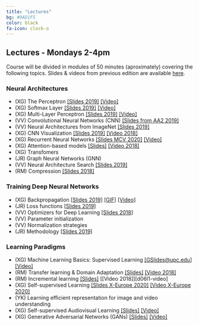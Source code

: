 ```yaml
---
title: "Lectures"
bg: #9AD1F5
color: black
fa-icon: clock-o
---
```


## Lectures - Mondays 2-4pm

Course will be divided in modules of 50 minutes (aproximately) covering the following topics. Slides & videos from previous edition are available [here](https://github.com/telecombcn-dl/lectures-all).

### Neural Architectures
* (XG) The Perceptron [[Slides 2019]][d02l1-slides] [[Video]][dlai-2020-perceptron-video]
* (XG) Softmax Layer [[Slides 2019]][d02l3-slides] [[Video]][dlai-2020-softmax-video]
* (XG) Multi-Layer Perceptron [[Slides 2019]][d02l4-slides] [[Video]][dlai-2020-mlp-video]
* (VV) Convolutional Neural Networks (CNN) [[Slides from AA2 2019]][d03l1-slides]
* (VV) Neural Architectures from ImageNet [[Slides 2019]][d08l1-slides]
* (XG) CNN Visualization [[Slides 2019]][d07l1-slides] [[Video 2018]][d06l2-video]
* (XG) Recurrent Neural Networks [[Slides MCV 2020]][rnn-slides] [[Video]][rnn-video]
* (XG) Attention-based models [[Slides]][attention-slides] [[Video 2018]][d06l2-video]
* (XG) Transfomers 
* (JR) Graph Neural Networks (GNN)
* (VV) Neural Architecture Search [[Slides 2019]][d08l2-slides]
* (RM) Compression [[Slides 2018]][idl2018-d5l1-slides]

### Training Deep Neural Networks
* (XG) Backpropagation [[Slides 2019]][d02l2-slides] [[GIF]][d02l2-gif] [[Video]][dlai-2020-backprop-video] 
* (JR) Loss functions [[Slides 2019]][d04l1-slides]
* (VV) Optimizers for Deep Learning [[Slides 2018]][idl2018-d2l2-slides]
* (VV) Parameter initialization
* (VV) Normalization strategies
* (JR) Methodology [[Slides 2019]][d05l2-slides]

### Learning Paradigms
* (XG) Machine Learning Basics: Supervised Learning [[GSlides@upc.edu]][dlai_2020_01_ml-slides] [[Video]][dlai_2020_01_ml-video]
* (RM) Transfer learning & Domain Adaptation [[Slides]][d09l1-slides] [[Video 2018]][d05l1-video]
* (RM) Incremental learning [[Slides]][d09l2-slides] [[Video 2018]][d06l1-video]
* (XG) Self-supervised Learning [[Slides X-Europe 2020]][self-slides] [[Video X-Europe 2020]][self-video]
* (YK) Learning efficient representation for image and video understanding
* (XG) Self-supervised Audiovisual Learning [[Slides]][selfav-slides] [[Video]][selfav-video]
* (XG) Generative Adversarial Networks (GANs) [[Slides]][gan-slides] [[Video]][gan-video]

[dlai_2020_01_ml-slides]: https://docs.google.com/presentation/d/1FxtiVhPjurQxfdS7ETfbzorvhfKiDuQFh5sfRdsheCE/edit?usp=sharing
[dlai_2020_01_ml-video]: https://www.youtube.com/watch?v=fuwDBSTlu4o

[dlai-2020-perceptron-video]: https://youtu.be/uov7XmTGDBs
[dlai-2020-backprop-video]: https://youtu.be/mD3KouDAS5Y
[dlai-2020-softmax-video]: https://youtu.be/Df6Rnbw-tog
[dlai-2020-mlp-video]: https://youtu.be/hZN3qg46oiM

[d01l2-slides]: https://github.com/telecombcn-dl/dlai-2019/raw/master/slides/dlai_2019_d01l2_ml.pdf
[d01l2-video]: https://www.youtube.com/watch?v=cshjMqYJrTo

[d02l1-slides]: https://github.com/telecombcn-dl/dlai-2019/raw/master/slides/dlai_2019_d02l1_perceptron.pdf

[d02l2-slides]: https://github.com/telecombcn-dl/dlai-2019/raw/master/slides/dlai_2019_d02l2_backprop.pdf
[d02l2-gif]: https://github.com/telecombcn-dl/dlai-2019/raw/master/slides/dlai_2019_d02l2_backprop.gif
[d02l2-video]: https://www.youtube.com/watch?v=uub_hqDlqjc

[d02l3-slides]: https://github.com/telecombcn-dl/dlai-2019/raw/master/slides/dlai_2019_d02l3_softmax.pdf

[d02l4-slides]: https://github.com/telecombcn-dl/dlai-2019/raw/master/slides/dlai_2019_d02l4_mlp.pdf
[d02l4-video]: https://youtu.be/F03UEq8yVkI

[d03l1-slides]: https://github.com/telecombcn-dl/dlai-2019/raw/master/slides/aa2_dl_2019_06_cnn.pdf

[d04l1-slides]: https://github.com/telecombcn-dl/dlai-2019/raw/master/slides/dlai_2019_d04l1_losses.pdf

[d04l2-gif]: https://github.com/telecombcn-dl/2018-dlai/raw/master/gifs/dlai2018-d04l2-LearningWithoutAnnotations.gif
[d04l2-slides]: https://www.slideshare.net/xavigiro/deep-learning-without-annotations-xavier-giro-upc-barcelona-2018


[d05l1-slides]: https://www.slideshare.net/xavigiro/transfer-learning-and-domain-adaptation-ramon-morros-upc-2018
[d05l1-video]: https://youtu.be/ik_Up56bWLE

[d05l2-slides]: https://github.com/telecombcn-dl/dlai-2019/raw/master/slides/dlai_2019_d05l2_methodology.pdf
[d05l2-video]: https://youtu.be/HBeevCctYXM

[rnn-slides]: https://www.slideshare.net/xavigiro/recurrent-neural-networks-rnn-xavier-giro-upc-telecombcn-barcelona-2020
[rnn-video]: https://youtu.be/fWgoZdsvqxs

[attention-slides]: https://www2.slideshare.net/xavigiro/attention-for-deep-learning-xavier-giro-upc-telecombcn-barcelona-2020
[d06l2-video]: https://www.youtube.com/watch?v=9oMVVx98Hk4

[d07l1-slides]: https://github.com/telecombcn-dl/dlai-2019/raw/master/slides/dlai_2019_d07l1_interpretability.pdf

[d08l1-slides]: https://github.com/telecombcn-dl/dlai-2019/raw/master/slides/dlai_2019_d08l1_architectures.pdf

[d08l2-slides]: https://github.com/telecombcn-dl/dlai-2019/raw/master/slides/dlai_2019_d08l2_nas.pdf

[d09l1-slides]: https://github.com/telecombcn-dl/dlai-2019/raw/master/slides/dlai_2019_d09l1_transfer.pdf
[d09l2-slides]: https://github.com/telecombcn-dl/dlai-2019/raw/master/slides/dlai_2019_d09l2_incremental.pdf



[self-slides]: https://www.slideshare.net/xavigiro/deep-selfsupervised-learning-for-all-xavier-giro-xeurope-2020
[self-video]: https://youtu.be/wxJ6SJeNhNg

[selfav-slides]: https://www2.slideshare.net/xavigiro/selfsupervised-audiovisual-learning-xavier-giro-upc-telecombcn-barcelona-2020
[selfav-video]: https://youtu.be/wjlczBf_FSI

[vae-slides]: https://www.slideshare.net/xavigiro/variational-autoencoders-vae-santiago-pascual-upc-barcelona-2018
[vae-video]: https://youtu.be/nSyj85PbhkI

[flows-slides]: https://www.slideshare.net/xavigiro/pixelcnn-wavenet-normalizing-flows-santiago-pascual-upc-barcelona-2018

[guest-slides]: https://github.com/telecombcn-dl/dlai-2019/raw/master/slides/dlai_2019_guest_kalantidis.pdf

[idl2018-d5l1-slides]: https://github.com/telecombcn-dl/2018-idl/raw/master/slides/D5L1_CompressionRankings.pdf
[idl2018-d2l2-slides]: https://github.com/telecombcn-dl/2018-idl/raw/master/slides/D2L2_Optimization.pdf

[gan-slides]: https://www.slideshare.net/xavigiro/generative-adversarial-networks-gan-xavier-giro-upc-telecombcn-barcelona-2020
[gan-video]: https://youtu.be/PflmLttr6GU


